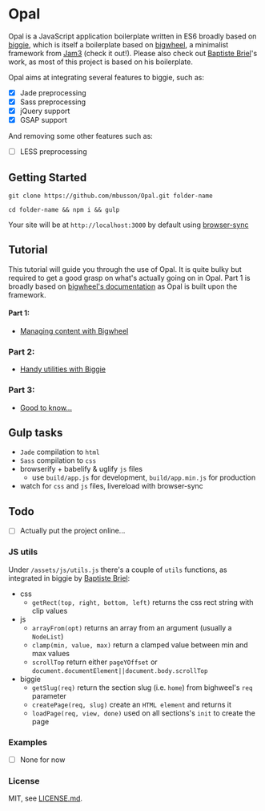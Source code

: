 # Opal
Opal is a JavaScript application boilerplate written in ES6 broadly based on [biggie](https://github.com/baptistebriel/biggie), which is itself a boilerplate based on [bigwheel](https://github.com/bigwheel-framework), a minimalist framework from [Jam3](http://www.jam3.com/) (check it out!). Please also check out [Baptiste Briel](https://github.com/baptistebriel/)'s work, as most of this project is based on his boilerplate.

Opal aims at integrating several features to biggie, such as:
- [x] Jade preprocessing
- [x] Sass preprocessing
- [x] jQuery support
- [x] GSAP support

And removing some other features such as:
- [ ] LESS preprocessing

## Getting Started

`git clone https://github.com/mbusson/Opal.git folder-name`

`cd folder-name && npm i && gulp`

Your site will be at `http://localhost:3000` by default using [browser-sync](http://www.browsersync.io)

## Tutorial

This tutorial will guide you through the use of Opal. It is quite bulky but required to get a good grasp on what's actually going on in Opal.
Part 1 is broadly based on [bigwheel's documentation](https://github.com/bigwheel-framework/documentation) as Opal is built upon the framework.

#### Part 1:
- [Managing content with Bigwheel](quickstart.md)

### Part 2:
- [Handy utilities with Biggie](quickstart.md)

### Part 3:
- [Good to know...](quickstart.md)

## Gulp tasks

- `Jade` compilation to `html`
- `Sass` compilation to `css`
- browserify + babelify & uglify `js` files
  - use `build/app.js` for development, `build/app.min.js` for production
- watch for `css` and `js` files, livereload with browser-sync

## Todo

- [ ] Actually put the project online...

### JS utils

Under `/assets/js/utils.js` there's a couple of `utils` functions, as integrated in biggie by [Baptiste Briel](https://github.com/baptistebriel/):

- css
  - `getRect(top, right, bottom, left)` returns the css rect string with clip values
- js
  - `arrayFrom(opt)` returns an array from an argument (usually a `NodeList`)
  - `clamp(min, value, max)` return a clamped value between min and max values
  - `scrollTop` return either `pageYOffset` or `document.documentElement||document.body.scrollTop`
- biggie
  - `getSlug(req)` return the section slug (i.e. `home`) from bighweel's `req` parameter
  - `createPage(req, slug)` create an `HTML element` and returns it
  - `loadPage(req, view, done)` used on all sections's `init` to create the page

### Examples

- [ ] None for now

### License

MIT, see [LICENSE.md](https://github.com/mbusson/Opal).
